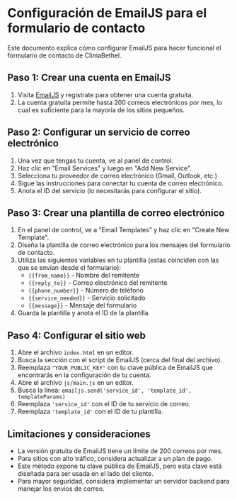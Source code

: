 # Configuración de EmailJS para el formulario de contacto

Este documento explica cómo configurar EmailJS para hacer funcional el formulario de contacto de ClimaBethel.

## Paso 1: Crear una cuenta en EmailJS

1. Visita [EmailJS](https://www.emailjs.com/) y regístrate para obtener una cuenta gratuita.
2. La cuenta gratuita permite hasta 200 correos electrónicos por mes, lo cual es suficiente para la mayoría de los sitios pequeños.

## Paso 2: Configurar un servicio de correo electrónico

1. Una vez que tengas tu cuenta, ve al panel de control.
2. Haz clic en "Email Services" y luego en "Add New Service".
3. Selecciona tu proveedor de correo electrónico (Gmail, Outlook, etc.)
4. Sigue las instrucciones para conectar tu cuenta de correo electrónico.
5. Anota el ID del servicio (lo necesitarás para configurar el sitio).

## Paso 3: Crear una plantilla de correo electrónico

1. En el panel de control, ve a "Email Templates" y haz clic en "Create New Template".
2. Diseña la plantilla de correo electrónico para los mensajes del formulario de contacto.
3. Utiliza las siguientes variables en tu plantilla (estas coinciden con las que se envían desde el formulario):
   - `{{from_name}}` - Nombre del remitente
   - `{{reply_to}}` - Correo electrónico del remitente
   - `{{phone_number}}` - Número de teléfono
   - `{{service_needed}}` - Servicio solicitado
   - `{{message}}` - Mensaje del formulario
4. Guarda la plantilla y anota el ID de la plantilla.

## Paso 4: Configurar el sitio web

1. Abre el archivo `index.html` en un editor.
2. Busca la sección con el script de EmailJS (cerca del final del archivo).
3. Reemplaza `"YOUR_PUBLIC_KEY"` con tu clave pública de EmailJS que encontrarás en la configuración de tu cuenta.
4. Abre el archivo `js/main.js` en un editor.
5. Busca la línea: `emailjs.send('service_id', 'template_id', templateParams)`
6. Reemplaza `'service_id'` con el ID de tu servicio de correo.
7. Reemplaza `'template_id'` con el ID de tu plantilla.

## Limitaciones y consideraciones

- La versión gratuita de EmailJS tiene un límite de 200 correos por mes.
- Para sitios con alto tráfico, considera actualizar a un plan de pago.
- Este método expone tu clave pública de EmailJS, pero esta clave está diseñada para ser usada en el lado del cliente.
- Para mayor seguridad, considera implementar un servidor backend para manejar los envíos de correo.
